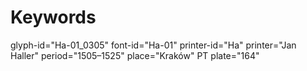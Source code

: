 # Keywords
glyph-id="Ha-01_0305"
font-id="Ha-01"
printer-id="Ha"
printer="Jan Haller"
period="1505–1525"
place="Kraków"
PT plate="164"
